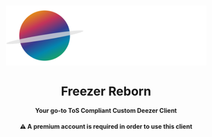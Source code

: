 <div align="center">
<img src="https://github.com/SaturnMusic/.github/blob/main/banner.png?raw=true" alt="Logo" width="463" height="139.47">
<br>
<h1>Freezer Reborn</h1>
<h4>Your go-to <b>ToS Compliant</b> Custom Deezer Client</h4>
<h4>⚠️ A premium account is required in order to use this client</h4>
</div>
